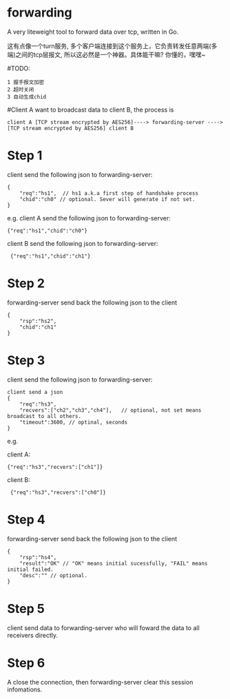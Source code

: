 # forwarding
A very liteweight tool to forward data over tcp,  written in Go.

这有点像一个turn服务, 多个客户端连接到这个服务上，它负责转发任意两端(多端)之间的tcp层报文, 所以这必然是一个神器。具体能干嘛? 你懂的，嘿嘿~


#TODO:
```
1 握手报文加密
2 超时关闭
3 自动生成chid
```


#Client A want to broadcast data to client B, the process is
```
client A [TCP stream encrypted by AES256]----> forwarding-server ----> [TCP stream encrypted by AES256] client B
```


# Step 1 
client send the following json to forwarding-server: 

```
{
    "req":"hs1",  // hs1 a.k.a first step of handshake process
    "chid":"ch0" // optional. Sever will generate if not set.
}
```


e.g.
client A send the following json to forwarding-server: 

```
{"req":"hs1","chid":"ch0"}
```

client B send the following json to forwarding-server:

```
 {"req":"hs1","chid":"ch1"}

```


# Step 2 
forwarding-server send back the following json to the client

```
{
    "rsp":"hs2",   
    "chid":"ch1" 
}

```


# Step 3 
client send the following json to forwarding-server: 

```
client send a json
{  
    "req":"hs3",   
    "recvers":["ch2","ch3","ch4"],   // optional, not set means broadcast to all others.
    "timeout":3600, // optinal, seconds
}

```


e.g.

client A: 

```
{"req":"hs3","recvers":["ch1"]}

```
client B:

```
 {"req":"hs3","recvers":["ch0"]}

```


# Step 4
forwarding-server send back the following json to the client

```
{   
    "rsp":"hs4",   
    "result":"OK" // "OK" means initial sucessfully, "FAIL" means initial failed.
    "desc":"" // optional.
}
```


# Step 5
client send data to forwarding-server who will foward the data to all receivers directly.


# Step 6
A close the connection, then forwarding-server clear this session infomations.

